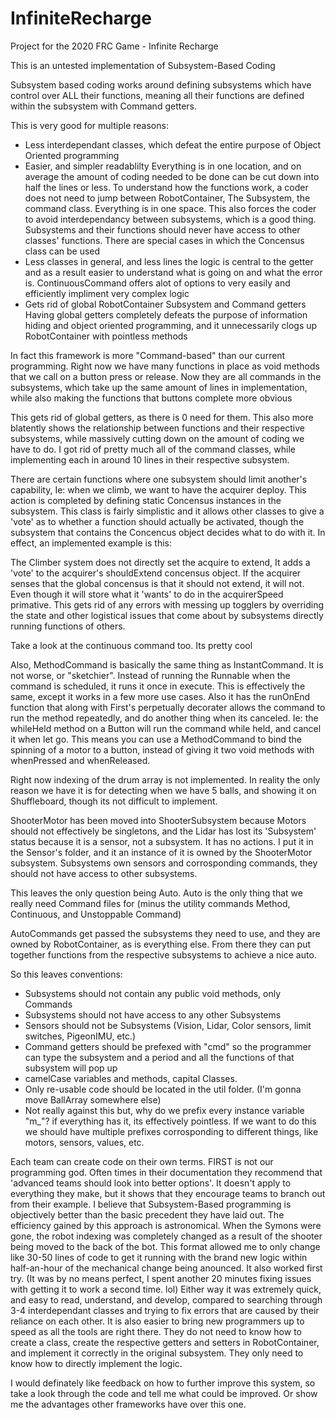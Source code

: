 # InfiniteRecharge
Project for the 2020 FRC Game - Infinite Recharge

This is an untested implementation of Subsystem-Based Coding

Subsystem based coding works around defining subsystems which have control over ALL their functions, meaning all their functions are defined within the subsystem with Command getters.

This is very good for multiple reasons:
-   Less interdependant classes, which defeat the entire purpose of Object Oriented programming
-   Easier, and simpler readablilty
    Everything is in one location, and on average the amount of coding needed to be done can be cut down into half the lines or less. To understand how the functions work, a coder does not need to jump between RobotContainer, The Subsystem, the command class. Everything is in one space. This also forces the coder to avoid interdependancy between subsystems, which is a good thing. Subsystems and their functions should never have access to other classes' functions. There are special cases in which the Concensus class can be used
-   Less classes in general, and less lines
    the logic is central to the getter and as a result easier to understand what is going on and what the error is. ContinuousCommand offers alot of options to very easily and efficiently impliment very complex logic
-   Gets rid of global RobotContainer Subsystem and Command getters
    Having global getters completely defeats the purpose of information hiding and object oriented programming, and it unnecessarily clogs up RobotContainer with pointless methods

In fact this framework is more "Command-based" than our current programming. Right now we have many functions in place as void methods that we call on a button press or release. Now they are all commands in the subsystems, which take up the same amount of lines in implementation, while also making the functions that buttons complete more obvious

This gets rid of global getters, as there is 0 need for them.
This also more blatently shows the relationship between functions and their respective subsystems, while massively cutting down on the amount of coding we have to do. I got rid of pretty much all of the command classes, while implementing each in around 10 lines in their respective subsystem.

There are certain functions where one subsystem should limit another's capability, Ie: when we climb, we want to have the acquirer deploy. This action is completed by defining static Concensus instances in the subsystem. This class is fairly simplistic and it allows other classes to give a 'vote' as to whether a function should actually be activated, though the subsystem that contains the Concencus object decides what to do with it. In effect, an implemented example is this:

The Climber system does not directly set the acquire to extend,
It adds a 'vote' to the acquirer's shouldExtend concensus object.
If the acquirer senses that the global concensus is that it should not extend, it will not. Even though it will store what it 'wants' to do in the acquirerSpeed primative. This gets rid of any errors with messing up togglers by overriding the state and other logistical issues that come about by subsystems directly running functions of others.

Take a look at the continuous command too. Its pretty cool

Also, MethodCommand is basically the same thing as InstantCommand. It is not worse, or "sketchier". Instead of running the Runnable when the command is scheduled, it runs it once in execute. This is effectively the same, except it works in a few more use cases. Also it has the runOnEnd function that along with First's perpetually decorater allows the command to run the method repeatedly, and do another thing when its canceled. Ie: the whileHeld method on a Button will run the command while held, and cancel it when let go. This means you can use a MethodCommand to bind the spinning of a motor to a button, instead of giving it two void methods with whenPressed and whenReleased.

Right now indexing of the drum array is not implemented. In reality the only reason we have it is for detecting when we have 5 balls, and showing it on Shuffleboard, though its not difficult to implement.

ShooterMotor has been moved into ShooterSubsystem because Motors should not effectively be singletons, and the Lidar has lost its 'Subsystem' status because it is a sensor, not a subsystem. It has no actions. I put it in the Sensor's folder, and it an instance of it is owned by the ShooterMotor subsystem. Subsystems own sensors and corrosponding commands, they should not have access to other subsystems.

This leaves the only question being Auto. Auto is the only thing that we really need Command files for (minus the utility commands Method, Continuous, and Unstoppable Command)

AutoCommands get passed the subsystems they need to use, and they are owned by RobotContainer, as is everything else. From there they can put together functions from the respective subsystems to achieve a nice auto.

So this leaves conventions:
-   Subsystems should not contain any public void methods, only Commands
-   Subsystems should not have access to any other Subsystems
-   Sensors should not be Subsystems (Vision, Lidar, Color sensors, limit switches, PigeonIMU, etc.)
-   Command getters should be prefexed with "cmd" so the programmer can type the subsystem and a period and all the functions of that subsystem will pop up
-   camelCase variables and methods, capital Classes.
-   Only re-usable code should be located in the util folder. (I'm gonna move BallArray somewhere else)
-   Not really against this but, why do we prefix every instance variable "m_"? if everything has it, its effectively pointless. If we want to do this we should have multiple prefixes corrosponding to different things, like motors, sensors, values, etc.

Each team can create code on their own terms. FIRST is not our programming god. Often times in their documentation they recommend that 'advanced teams should look into better options'. It doesn't apply to everything they make, but it shows that they encourage teams to branch out from their example. I believe that Subsystem-Based programming is objectively better than the basic precedent they have laid out. The efficiency gained by this approach is astronomical. When the Symons were gone, the robot indexing was completely changed as a result of the shooter being moved to the back of the bot. This format allowed me to only change like 30-50 lines of code to get it running with the brand new logic within half-an-hour of the mechanical change being anounced. It also worked first try. (It was by no means perfect, I spent another 20 minutes fixing issues with getting it to work a second time. lol) Either way it was extremely quick, and easy to read, understand, and develop, compared to searching through 3-4 interdependant classes and trying to fix errors that are caused by their reliance on each other. It is also easier to bring new programmers up to speed as all the tools are right there. They do not need to know how to create a class, create the respective getters and setters in RobotContainer, and implement it correctly in the original subsystem. They only need to know how to directly implement the logic.

I would definately like feedback on how to further improve this system, so take a look through the code and tell me what could be improved. Or show me the advantages other frameworks have over this one.